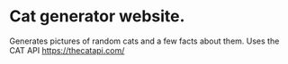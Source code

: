 # Cat generator website.
Generates pictures of random cats and a few facts about them. Uses the CAT API https://thecatapi.com/